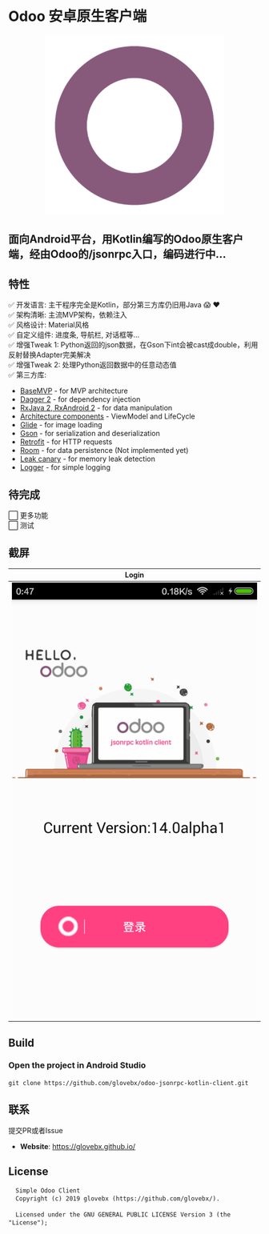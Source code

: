 # Odoo 安卓原生客户端

<p align="center">
    <a href="art/launcher.png">
        <img src="art/launcher.png" width="360" height="360"/>
    </a>
</p>

## 面向Android平台，用Kotlin编写的Odoo原生客户端，经由Odoo的/jsonrpc入口，编码进行中...

## 特性
:white_check_mark:  开发语言: 主干程序完全是Kotlin，部分第三方库仍旧用Java :scream: :heart: <br/>
:white_check_mark:  架构清晰: 主流MVP架构，依赖注入 <br/>
:white_check_mark:  风格设计: Material风格 <br/>
:white_check_mark:  自定义组件: 进度条, 导航栏, 对话框等... <br/>
:white_check_mark:  增强Tweak 1: Python返回的json数据，在Gson下int会被cast成double，利用反射替换Adapter完美解决 <br/>
:white_check_mark:  增强Tweak 2: 处理Python返回数据中的任意动态值 <br/>
:white_check_mark:  第三方库: <br/>
   * [BaseMVP](https://github.com/armcha/MVP-Architecture-Components) - for MVP architecture<br/>
   * [Dagger 2](https://github.com/google/dagger) - for dependency injection<br/>
   * [RxJava 2, RxAndroid 2](https://github.com/ReactiveX/RxJava) - for data manipulation<br/>
   * [Architecture components](https://developer.android.com/topic/libraries/architecture/index.html) - ViewModel and LifeCycle<br/>
   * [Glide](https://github.com/bumptech/glide) - for image loading<br/>
   * [Gson](https://github.com/google/gson) - for serialization and deserialization<br/>
   * [Retrofit](https://github.com/square/retrofit) - for HTTP requests<br/>
   * [Room](https://developer.android.com/topic/libraries/architecture/room.html) - for data persistence (Not implemented yet)<br/>
   * [Leak canary](https://github.com/square/leakcanary) - for memory leak detection<br/>
   * [Logger](https://github.com/armcha/logger) - for simple logging<br/>
    
## 待完成
:white_large_square: 更多功能 <br/>
:white_large_square: 测试 <br/> 

## 截屏

| Login     | 
| :-------------: | 
| ![Login](art/auth_activity.png) | 

## Build
### Open the project in Android Studio
```
git clone https://github.com/glovebx/odoo-jsonrpc-kotlin-client.git
``` 
 
## 联系

提交PR或者Issue

- **Website**: https://glovebx.github.io/

License
--------


      Simple Odoo Client
      Copyright (c) 2019 glovebx (https://github.com/glovebx/).

      Licensed under the GNU GENERAL PUBLIC LICENSE Version 3 (the "License");    
